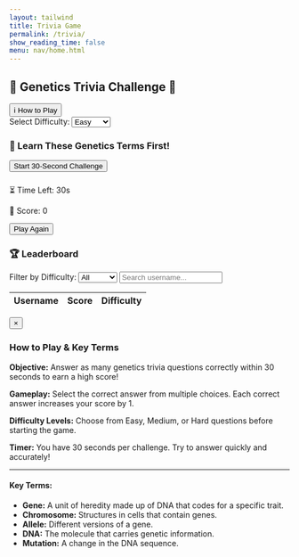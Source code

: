 ```yaml
---
layout: tailwind
title: Trivia Game
permalink: /trivia/
show_reading_time: false
menu: nav/home.html
---
```


<div class="pt-6"></div>

<div class="trivia-container space-y-6 p-6 bg-blue-100 rounded-2xl shadow-2xl max-w-2xl mx-auto font-[Comic Sans MS,cursive,sans-serif]">
  <h2 class="text-3xl font-extrabold text-blue-800 text-center">🧬 Genetics Trivia Challenge 🧠</h2>

  <div class="text-center space-y-4">
    <button id="showInstructionsButton"
      class="bg-blue-400 text-white px-4 py-2 rounded-full hover:bg-blue-500 focus:outline-none focus:ring-2 focus:ring-blue-300 shadow-md transition duration-300">
      ℹ️ How to Play
    </button>
    <div class="flex justify-center items-center space-x-4">
      <label for="difficultySelect" class="font-semibold text-blue-800">Select Difficulty:</label>
      <select id="difficultySelect" class="rounded-md px-3 py-2 border border-blue-400 focus:outline-none focus:ring-2 focus:ring-blue-300">
        <option value="easy" selected>Easy</option>
        <option value="medium">Medium</option>
        <option value="hard">Hard</option>
      </select>
    </div>
  <div id="flashcardSection" class="space-y-4">
    <h3 class="text-xl font-semibold text-blue-800 text-center">🧬 Learn These Genetics Terms First!</h3>
    <div id="flashcardsContainer" class="flex overflow-x-auto space-x-4 p-2 rounded-xl bg-white shadow-inner">
    <!-- Flashcards will be injected here -->
    </div>
  </div>
    <button id="startGameButton"
      class="bg-blue-500 text-white px-6 py-3 rounded-full hover:bg-blue-600 focus:outline-none focus:ring-2 focus:ring-blue-300 shadow-md transition duration-300">
      Start 30‑Second Challenge
    </button>
  </div>

  <div id="gameContainer" class="hidden space-y-4">
    <h3 id="questionText" class="text-xl font-semibold text-blue-900 text-center"></h3>
    <div id="answersContainer" class="grid grid-cols-2 gap-4"></div>
    <div class="flex justify-between px-2">
      <p class="text-blue-800">⏳ Time Left: <span id="timer" class="font-bold text-blue-600">30</span>s</p>
      <p class="text-blue-800">🌟 Score: <span id="score" class="font-bold text-blue-700">0</span></p>
    </div>
  </div>

  <button id="playAgainButton"
          class="hidden bg-blue-400 text-white px-6 py-3 rounded-full hover:bg-blue-500 focus:outline-none focus:ring-2 focus:ring-blue-300 shadow-md transition duration-300">
     Play Again
  </button>

  <div id="leaderboardContainer" class="space-y-2 max-h-64 overflow-y-auto bg-white p-4 rounded-xl shadow-inner">
    <h3 class="text-xl font-semibold text-blue-900 text-center">🏆 Leaderboard</h3>
    <div class="text-center mb-2 flex flex-col sm:flex-row justify-center items-center space-y-2 sm:space-y-0 sm:space-x-4">
      <label for="filterDifficulty" class="text-sm font-medium text-blue-800 mr-2">Filter by Difficulty:</label>
      <select id="filterDifficulty" class="rounded px-2 py-1 border border-blue-300 focus:outline-none">
        <option value="all">All</option>
        <option value="easy">Easy</option>
        <option value="medium">Medium</option>
        <option value="hard">Hard</option>
      </select>
      <input
        type="text"
        id="searchUsername"
        placeholder="Search username..."
        class="rounded px-2 py-1 border border-blue-300 focus:outline-none max-w-xs"
        aria-label="Search leaderboard by username"
      />
    </div>
    <table class="w-full table-auto border-collapse">
      <thead>
        <tr class="bg-blue-200">
          <th class="border px-3 py-2 text-blue-900">Username</th>
          <th class="border px-3 py-2 text-blue-900">Score</th>
          <th class="border px-3 py-2 text-blue-900">Difficulty</th>
        </tr>
      </thead>
      <tbody id="leaderboardBody" class="text-blue-800"></tbody>
    </table>
  </div>

  <p id="message" class="text-red-500 text-center pt-2"></p>
</div>

<div id="instructionsModal" class="fixed inset-0 bg-black bg-opacity-50 flex items-center justify-center z-50 hidden">
  <div class="bg-white rounded-2xl p-6 max-w-xl mx-4 max-h-[80vh] overflow-y-auto shadow-2xl relative">
    <button id="closeInstructions" class="absolute top-3 right-3 text-gray-600 hover:text-gray-900 text-xl font-bold">&times;</button>
    <h3 class="text-2xl font-bold text-blue-800 mb-4 text-center">How to Play & Key Terms</h3>
    <div class="space-y-4 text-blue-900 text-sm leading-relaxed">
      <p><strong>Objective:</strong> Answer as many genetics trivia questions correctly within 30 seconds to earn a high score!</p>
      <p><strong>Gameplay:</strong> Select the correct answer from multiple choices. Each correct answer increases your score by 1.</p>
      <p><strong>Difficulty Levels:</strong> Choose from Easy, Medium, or Hard questions before starting the game.</p>
      <p><strong>Timer:</strong> You have 30 seconds per challenge. Try to answer quickly and accurately!</p>
      <hr class="my-3 border-blue-300" />
      <h4 class="font-semibold text-blue-700">Key Terms:</h4>
      <ul class="list-disc pl-5 space-y-1">
        <li><strong>Gene:</strong> A unit of heredity made up of DNA that codes for a specific trait.</li>
        <li><strong>Chromosome:</strong> Structures in cells that contain genes.</li>
        <li><strong>Allele:</strong> Different versions of a gene.</li>
        <li><strong>DNA:</strong> The molecule that carries genetic information.</li>
        <li><strong>Mutation:</strong> A change in the DNA sequence.</li>
      </ul>
    </div>
  </div>
</div>

<script type="module">
  import { pythonURI, fetchOptions } from '{{site.baseurl}}/assets/js/api/config.js';

  let currentQuestions = [];
  let allScores = [];

  async function getUserId() {
    const res = await fetch(pythonURI + '/api/id', fetchOptions);
    return (await res.json()).id;
  }

  async function fetchGameQuestions(difficulty) {
    const url = `${pythonURI}/api/get_questions?difficulty=${difficulty}`;
    const res = await fetch(url, fetchOptions);
    if (!res.ok) throw new Error('Failed to load questions');
    return await res.json();
  }

  async function updateLeaderboard() {
    const topRes = await fetch(pythonURI + '/api/scoreboard/top', fetchOptions);
    allScores = await topRes.json();
    renderLeaderboard('all', '');
  }

  // Updated renderLeaderboard with searchTerm param
  function renderLeaderboard(filter, searchTerm) {
    const tbody = document.getElementById('leaderboardBody');
    tbody.innerHTML = '';
    searchTerm = searchTerm?.toLowerCase() || '';
    const filtered = allScores.filter(entry => {
      const matchesDifficulty = filter === 'all' || entry.difficulty === filter;
      const matchesSearch = entry.username.toLowerCase().includes(searchTerm);
      return matchesDifficulty && matchesSearch;
    });
    filtered.forEach(entry => {
      const row = document.createElement('tr');
      row.innerHTML = `
        <td class="border px-2 py-1">${entry.username}</td>
        <td class="border px-2 py-1">${entry.score}</td>
        <td class="border px-2 py-1 capitalize">${entry.difficulty}</td>
      `;
      tbody.appendChild(row);
    });
  }
async function loadFlashcards() {
  try {
    const res = await fetch(`${pythonURI}/api/gene_resource`, fetchOptions);
    if (!res.ok) throw new Error('Failed to load flashcards');
    const flashcards = await res.json();
    renderFlashcards(flashcards);
  } catch (err) {
    console.error(err);
  }
}

  function renderFlashcards(cards) {
    const container = document.getElementById('flashcardsContainer');
    container.innerHTML = '';
    cards.forEach(card => {
      const cardDiv = document.createElement('div');
      cardDiv.className = 'w-60 min-w-[15rem] bg-blue-200 rounded-2xl shadow-lg p-4 text-left text-blue-900 flex-shrink-0 hover:shadow-xl transition duration-300';
      cardDiv.innerHTML = `
        <h4 class="font-bold text-lg mb-2">${card.term}</h4>
        <p class="text-sm">${card.definition}</p>
      `;
      container.appendChild(cardDiv);
    });
  }

  function startChallenge(questions) {
    let idx = 0, score = 0;
    const duration = 30;
    let timeLeft = duration, timerId;
    const startBtn = document.getElementById('startGameButton');
    const gameCtn = document.getElementById('gameContainer');
    const qText = document.getElementById('questionText');
    const ansCtn = document.getElementById('answersContainer');
    const timerEl = document.getElementById('timer');
    const scoreEl = document.getElementById('score');
    const playAgainBtn = document.getElementById('playAgainButton');
    const difficulty = document.getElementById('difficultySelect').value;

    scoreEl.textContent = '0';
    timerEl.textContent = duration;
    startBtn.classList.add('hidden');
    playAgainBtn.classList.add('hidden');
    gameCtn.classList.remove('hidden');

    function showQuestion() {
      if (idx >= questions.length) idx = 0;
      const q = questions[idx++];
      qText.textContent = q.question;
      ansCtn.innerHTML = '';

      const opts = [...q.options].sort(() => Math.random() - 0.5);
      opts.forEach(opt => {
        const btn = document.createElement('button');
        btn.className = 'bg-blue-500 text-white p-3 rounded-lg hover:bg-blue-400 focus:outline-none focus:ring-2 focus:ring-blue-300 transition-all';
        btn.textContent = opt;

        btn.addEventListener('click', () => {
          ansCtn.querySelectorAll('button').forEach(b => b.disabled = true);
          if (opt === q.correct_answer) {
            btn.classList.replace('bg-blue-500', 'bg-green-500');
            btn.classList.add('animate-pulse');
            score++;
            scoreEl.textContent = score;
          } else {
            btn.classList.replace('bg-blue-500', 'bg-red-500');
            btn.classList.add('animate-pulse');
          }
          setTimeout(() => {
            btn.classList.remove('animate-pulse');
            updateLeaderboard();
            showQuestion();
          }, 800);
        });

        ansCtn.appendChild(btn);
      });
    }

    function tick() {
      timeLeft--;
      timerEl.textContent = timeLeft;
      if (timeLeft <= 0) {
        clearInterval(timerId);
        endChallenge();
      }
    }

    async function endChallenge() {
      ansCtn.querySelectorAll('button').forEach(b => b.disabled = true);
      const userId = await getUserId();
      await fetch(pythonURI + '/api/scoreboard/', {
        ...fetchOptions,
        method: 'POST',
        body: JSON.stringify({ score, userId, difficulty })
      });
      updateLeaderboard();
      playAgainBtn.classList.remove('hidden');
    }

    showQuestion();
    timerId = setInterval(tick, 1000);
  }

  document.getElementById('startGameButton').addEventListener('click', async () => {
    document.getElementById('message').textContent = '';
    const difficulty = document.getElementById('difficultySelect').value;
    try {
      currentQuestions = await fetchGameQuestions(difficulty);
      startChallenge(currentQuestions);
    } catch (e) {
      document.getElementById('message').textContent = e.message;
    }
  });

  const filterDifficulty = document.getElementById('filterDifficulty');
  const searchUsername = document.getElementById('searchUsername');

  filterDifficulty.addEventListener('change', () => {
    renderLeaderboard(filterDifficulty.value, searchUsername.value);
  });

  searchUsername.addEventListener('input', () => {
    renderLeaderboard(filterDifficulty.value, searchUsername.value);
  });

  document.getElementById('playAgainButton').addEventListener('click', () => {
    document.getElementById('startGameButton').click();
  });

  // Instructions modal toggle
  const instructionsModal = document.getElementById('instructionsModal');
  document.getElementById('showInstructionsButton').addEventListener('click', () => {
    instructionsModal.classList.remove('hidden');
  });
  document.getElementById('closeInstructions').addEventListener('click', () => {
    instructionsModal.classList.add('hidden');
  });

  // On load, fetch leaderboard
  updateLeaderboard();
  loadFlashcards();
</script>